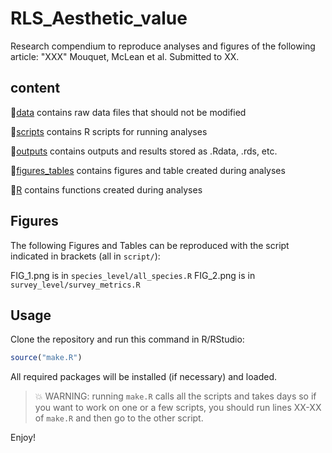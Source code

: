 # RLS_Aesthetic_value
Research compendium to reproduce analyses and figures of the following article: "XXX" Mouquet, McLean et al. Submitted to XX.

## content

:file_folder:[data](/data) contains raw data files that should not be modified

:file_folder:[scripts](/scripts) contains R scripts for running analyses

:file_folder:[outputs](/outputs) contains outputs and results stored as .Rdata, .rds, etc.

:file_folder:[figures_tables](/figures_tables) contains figures and table created during analyses

:file_folder:[R](/R) contains functions created during analyses

## Figures 
  The following Figures and Tables can be reproduced with the script indicated in brackets (all in `script/`):
  
  FIG_1.png is in `species_level/all_species.R`
  FIG_2.png is in `survey_level/survey_metrics.R`

## Usage

  Clone the repository and run this command in R/RStudio:

```r 
source("make.R")
```
All required packages will be installed (if necessary) and loaded.
> :boom: WARNING: running `make.R` calls all the scripts and takes days so if you want to work on one or a few scripts, you should run lines XX-XX of `make.R` and then go to the other script.

Enjoy!